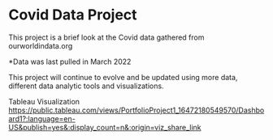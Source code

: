 # Covid Data Project

This project is a brief look at the Covid data gathered from ourworldindata.org

*Data was last pulled in March 2022

This project will continue to evolve and be updated using more data, different data analytic tools and visualizations.

Tableau Visualization
https://public.tableau.com/views/PortfolioProject1_16472180549570/Dashboard1?:language=en-US&publish=yes&:display_count=n&:origin=viz_share_link
